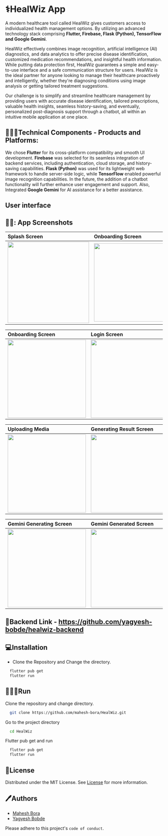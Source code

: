 # ⚕️HealWiz App 

A modern healthcare tool called HealWiz gives customers access to individualized health management options. By utilizing an advanced technology stack comprising **Flutter, Firebase, Flask (Python), TensorFlow  and Google Gemini**.

HealWiz effectively combines image recognition, artificial intelligence (AI) diagnostics, and data analytics to offer precise disease identification, customized medication recommendations, and insightful health information. While putting data protection first, HealWiz guarantees a simple and easy-to-use interface and a safe communication structure for users. HealWiz is the ideal partner for anyone looking to manage their healthcare proactively and intelligently, whether they're diagnosing conditions using image analysis or getting tailored treatment suggestions.


Our challenge is to simplify and streamline healthcare management by providing users with accurate disease identification, tailored prescriptions, valuable health insights, seamless history-saving, and eventually, personalized post-diagnosis support through a chatbot, all within an intuitive mobile application at one place.

## 👨🏻‍💻Technical Components - Products and Platforms:
We chose **Flutter** for its cross-platform compatibility and smooth UI development. **Firebase** was selected for its seamless integration of backend services, including authentication, cloud storage, and history-saving capabilities. **Flask (Python)** was used for its lightweight web framework to handle server-side logic, while **TensorFlow** enabled powerful image recognition capabilities. In the future, the addition of a chatbot functionality will further enhance user engagement and support. Also, Integrated **Google Gemini** for AI assistance for a better assistance.


## User interface
  
## 👨‍💻: App Screenshots

| Splash Screen | Onboarding Screen | Onboarding Screen | 
| :---         |     :---      |     :---      |       
| <img src="https://github.com/mahesh-bora/HealWiz/assets/101460679/f93c3188-8bc9-42b6-ab0a-e8329279f915" width="260" height="auto" />  | <img src="https://github.com/mahesh-bora/HealWiz/assets/101460679/e6bdced1-64b9-43d8-a005-70220956e3a0" width="250" height="auto" /> | <img src="https://github.com/mahesh-bora/HealWiz/assets/101460679/3b4c0a06-c19f-4239-a854-24dd863861fc" width="250" height="auto" />     

| Onboarding Screen | Login Screen |  Home Screen |
| :---         |     :---      |      :---      |
 <img src="https://github.com/mahesh-bora/HealWiz/assets/101460679/1a55592b-c1e1-443c-803a-6d7189bafc68" width="250" height="auto" />    | <img src="https://github.com/mahesh-bora/HealWiz/assets/101460679/067d2b86-0ce2-4175-8021-4acea55498a2" width="250" height="auto" /> | <img src="https://github.com/mahesh-bora/HealWiz/assets/101460679/2267ac46-22b5-44f5-8056-0683d116a167" width="250" height="auto" /> 

| Uploading Media | Generating Result Screen |  Result Generated Screen |
| :---         |     :---      |      :---      |
 <img src="https://github.com/mahesh-bora/HealWiz/assets/101460679/c3757f46-60ae-45a1-838c-2118853f5004" width="250" height="auto" />    | <img src="https://github.com/mahesh-bora/HealWiz/assets/101460679/f6abc977-83e4-4d9d-a1b7-a5e913b153fb" width="250" height="auto" /> | <img src="https://github.com/mahesh-bora/HealWiz/assets/101460679/fee2ba5c-5973-4b30-910f-b8a3426a8244" width="250" height="auto" /> 

  | Gemini Generating Screen | Gemini Generated Screen |  Profile Screen |
| :---         |     :---      |      :---      |
 <img src="https://github.com/mahesh-bora/HealWiz/assets/101460679/ef52fccf-dedf-48e8-8d30-afe85c9f6e42" width="250" height="auto" />    | <img src="https://github.com/mahesh-bora/HealWiz/assets/101460679/f3fb83e7-fe2a-4e2e-8c96-6844e4fa2303" width="250" height="auto" /> | <img src="https://github.com/mahesh-bora/HealWiz/assets/101460679/32b03740-161d-4f52-a4d2-546fb724b014" width="250" height="auto" /> 

</div>


## 🔗Backend Link - https://github.com/yagyesh-bobde/healwiz-backend


## 💻Installation

* Clone the Repository and Change the directory.

```bash
  flutter pub get
  flutter run
```
    
## 🧑🏻‍💻Run 

Clone the repository and change directory.

```bash
  git clone https://github.com/mahesh-bora/HealWiz.git
```

Go to the project directory

```bash
  cd HealWiz
```

Flutter pub get and run
```bash
  flutter pub get
  flutter run
```




## 📄License

Distributed under the MIT License. See [License](https://choosealicense.com/licenses/mit/) for more information.


## 🖊️Authors

- [Mahesh Bora](https://www.github.com/mahesh-bora)
- [Yagyesh Bobde](https://www.github.com/yagyesh-bobde)



Please adhere to this project's `code of conduct`.




